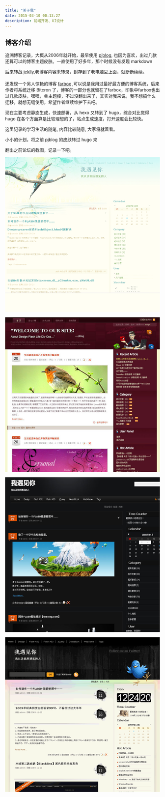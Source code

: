 ```yaml
---
title: "关于我"
date: 2015-03-10 00:13:27
description: 前端开发、UI设计
---
```


## 博客介绍

追溯博客记录，大概从2006年就开始，最早使用 [pjblog](http://bbs.pjhome.net/),
也因为喜欢，出过几款还算可以的博客主题皮肤。一直使用了好多年，那个时候没有发现 markdown

后来转战 [jeklly](http://jekyllcn.com/),老博客内容未转录，封存到了老电脑💻上面，就断断续续。

还发现一个另人惊艳的博客 [farbox](https://www.farbox.com/) ,可以说是我用过最好最方便的博客系统，后来作者将系统迁移 Bitcron 了，博客的一部分也就留在了farbox，印象中farbox也出过几款皮肤，嘿嘿，😜主题控，不过没翻出来了，其实对我来说，我不想搞什么迁移，就想无缝使用，希望作者继续维护下去吧。

现在主要考虑静态生成，快速部署，从 hexo 又转到了 hugo，综合对比觉得 hugo 在各个方面算是比较理想的了，站点生成速度，打开速度会比较快。

这里记录的学习生活的随笔, 内容比较随意, 大家将就着看。

小小的计划，将之前 pjblog 的皮肤转过 hugo 来

翻出之前论坛的截图，记录一下吧。

![skin](../images/001.png)

![skin](../images/002.png)

![skin](../images/003.png)

![skin](../images/004.png)



